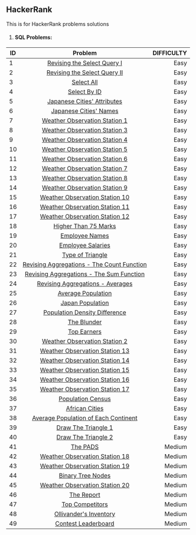 ## HackerRank
This is for HackerRank problems solutions

1. #### SQL Problems:

| ID     | Problem                                                                                                | DIFFICULTY  |
| -------|:------------------------------------------------------------------------------------------------------:| -----------:|
| 1      | [Revising the Select Query I](https://www.hackerrank.com/challenges/revising-the-select-query)         | Easy        |
| 2      | [Revising the Select Query II](https://www.hackerrank.com/challenges/revising-the-select-query-2)      | Easy        |
| 3      | [Select All](https://www.hackerrank.com/challenges/select-all-sql)                                     | Easy        |
| 4      | [Select By ID](https://www.hackerrank.com/challenges/select-by-id)                                     | Easy        |
| 5      | [Japanese Cities' Attributes](https://www.hackerrank.com/challenges/japanese-cities-attributes)        | Easy        |
| 6      | [Japanese Cities' Names](https://www.hackerrank.com/challenges/japanese-cities-name)                   | Easy        |
| 7      | [Weather Observation Station 1](https://www.hackerrank.com/challenges/weather-observation-station-1)   | Easy        |
| 8      | [Weather Observation Station 3](https://www.hackerrank.com/challenges/weather-observation-station-3)   | Easy        |
| 9      | [Weather Observation Station 4](https://www.hackerrank.com/challenges/weather-observation-station-4)   | Easy        |
| 10     | [Weather Observation Station 5](https://www.hackerrank.com/challenges/weather-observation-station-5)   | Easy        |
| 11     | [Weather Observation Station 6](https://www.hackerrank.com/challenges/weather-observation-station-6)   | Easy        |
| 12     | [Weather Observation Station 7](https://www.hackerrank.com/challenges/weather-observation-station-7)   | Easy        |
| 13     | [Weather Observation Station 8](https://www.hackerrank.com/challenges/weather-observation-station-8)   | Easy        |
| 14     | [Weather Observation Station 9](https://www.hackerrank.com/challenges/weather-observation-station-9)   | Easy        |
| 15     | [Weather Observation Station 10](https://www.hackerrank.com/challenges/weather-observation-station-10) | Easy        |
| 16     | [Weather Observation Station 11](https://www.hackerrank.com/challenges/weather-observation-station-11) | Easy        |
| 17     | [Weather Observation Station 12](https://www.hackerrank.com/challenges/weather-observation-station-12) | Easy        |
| 18     | [Higher Than 75 Marks](https://www.hackerrank.com/challenges/more-than-75-marks)                       | Easy        |
| 19     | [Employee Names](https://www.hackerrank.com/challenges/name-of-employees)                              | Easy        |
| 20     | [Employee Salaries](https://www.hackerrank.com/challenges/salary-of-employees)                         | Easy        |
| 21     | [Type of Triangle](https://www.hackerrank.com/challenges/what-type-of-triangle)                        | Easy        |
| 22     | [Revising Aggregations - The Count Function](https://www.hackerrank.com/challenges/revising-aggregations-the-average-function) | Easy        |
| 23     | [Revising Aggregations - The Sum Function](https://www.hackerrank.com/challenges/revising-aggregations-sum)                    | Easy        |
| 24     | [Revising Aggregations - Averages](https://www.hackerrank.com/challenges/revising-aggregations-the-average-function)           | Easy        |
| 25     | [Average Population](https://www.hackerrank.com/challenges/average-population)                         | Easy        |
| 26     | [Japan Population](https://www.hackerrank.com/challenges/japan-population)                             | Easy        |
| 27     | [Population Density Difference](https://www.hackerrank.com/challenges/population-density-difference)   | Easy        |
| 28     | [The Blunder](https://www.hackerrank.com/challenges/the-blunder)                                       | Easy        |
| 29     | [Top Earners](https://www.hackerrank.com/challenges/earnings-of-employees)                             | Easy        |
| 30     | [Weather Observation Station 2](https://www.hackerrank.com/challenges/weather-observation-station-2)   | Easy        |
| 31     | [Weather Observation Station 13](https://www.hackerrank.com/challenges/weather-observation-station-13) | Easy        |
| 32     | [Weather Observation Station 14](https://www.hackerrank.com/challenges/weather-observation-station-14) | Easy        |
| 33     | [Weather Observation Station 15](https://www.hackerrank.com/challenges/weather-observation-station-15) | Easy        |
| 34     | [Weather Observation Station 16](https://www.hackerrank.com/challenges/weather-observation-station-16) | Easy        |
| 35     | [Weather Observation Station 17](https://www.hackerrank.com/challenges/weather-observation-station-17) | Easy        |
| 36     | [Population Census](https://www.hackerrank.com/challenges/asian-population)                            | Easy        |
| 37     | [African Cities](https://www.hackerrank.com/challenges/african-cities)                                 | Easy        |
| 38     | [Average Population of Each Continent](https://www.hackerrank.com/challenges/average-population-of-each-continent)             | Easy        |
| 39     | [Draw The Triangle 1](https://www.hackerrank.com/challenges/draw-the-triangle-1)                       | Easy        |
| 40     | [Draw The Triangle 2](https://www.hackerrank.com/challenges/draw-the-triangle-2)                       | Easy        |
| 41     | [The PADS](https://www.hackerrank.com/challenges/the-pads)                                             | Medium      |
| 42     | [Weather Observation Station 18](https://www.hackerrank.com/challenges/weather-observation-station-18) | Medium      |
| 43     | [Weather Observation Station 19](https://www.hackerrank.com/challenges/weather-observation-station-19) | Medium      |
| 44     | [Binary Tree Nodes](https://www.hackerrank.com/challenges/binary-search-tree-1)                        | Medium      |
| 45     | [Weather Observation Station 20](https://www.hackerrank.com/challenges/weather-observation-station-20) | Medium      |
| 46     | [The Report](https://www.hackerrank.com/challenges/the-report)                                         | Medium      |
| 47     | [Top Competitors](https://www.hackerrank.com/challenges/full-score)                                    | Medium      |
| 48     | [Ollivander's Inventory](https://www.hackerrank.com/challenges/harry-potter-and-wands)                 | Medium      |
| 49     | [Contest Leaderboard](https://www.hackerrank.com/challenges/contest-leaderboard)                       | Medium      |
